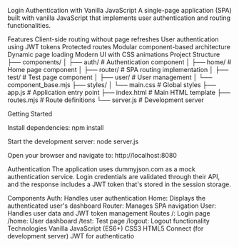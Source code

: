 Login Authentication with Vanilla JavaScript
A single-page application (SPA) built with vanilla JavaScript that implements user authentication and routing functionalities.

Features
Client-side routing without page refreshes
User authentication using JWT tokens
Protected routes
Modular component-based architecture
Dynamic page loading
Modern UI with CSS animations
Project Structure
├── components/
│   ├── auth/          # Authentication component
│   ├── home/          # Home page component
│   ├── router/        # SPA routing implementation
│   ├── test/          # Test page component
│   ├── user/          # User management
│   └── component_base.mjs
├── styles/
│   └── main.css       # Global styles
├── app.js             # Application entry point
├── index.html         # Main HTML template
├── routes.mjs         # Route definitions
└── server.js          # Development server

Getting Started

Install dependencies:
npm install

Start the development server:
node server.js

Open your browser and navigate to:
http://localhost:8080

Authentication
The application uses dummyjson.com as a mock authentication service. Login credentials are validated through their API, and the response includes a JWT token that's stored in the session storage.

Components
Auth: Handles user authentication
Home: Displays the authenticated user's dashboard
Router: Manages SPA navigation
User: Handles user data and JWT token management
Routes
/: Login page
/home: User dashboard
/test: Test page
/logout: Logout functionality
Technologies
Vanilla JavaScript (ES6+)
CSS3
HTML5
Connect (for development server)
JWT for authenticatio
